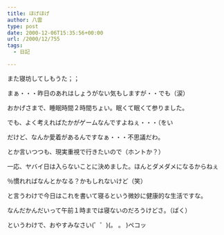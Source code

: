 ```yaml
---
title: ほげほげ
author: 八雲
type: post
date: 2000-12-06T15:35:56+00:00
url: /2000/12/755
tags:
  - 日記

---
```

また寝坊してしもうた；；
  
まぁ・・・昨日のあれはしょうがない気もしますが・・でも（涙）
  
おかげさまで、睡眠時間２時間ちょい。眠くて眠くて参りました。
  
でも、よく考えればたかがゲームなんですよねぇ・・・（をい
  
だけど、なんか愛着があるんですなぁ・・・不思議だわ。
  
とか言いつつも、現実重視で行きたいので（ホントか？）
  
一応、ヤバイ日は入らないことに決めました。ほんとダメダメになるからねぇ
  
％慣れればなんとかなる？かもしれないけど（笑）
  
と言うわけで今日はこれを書いて寝るという微妙に健康的な生活ですな。
  
なんだかんだいって午前１時までは寝ないのだろうけどさ。（ばく）

というわけで、おやすみなさい(゜゜)(。 。 )ペコッ

